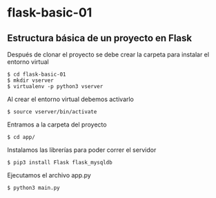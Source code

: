 # flask-basic-01

## Estructura básica de un proyecto en Flask


Después de clonar el proyecto se debe crear la carpeta para instalar el entorno virtual

```
$ cd flask-basic-01
$ mkdir vserver
$ virtualenv -p python3 vserver
```

Al crear el entorno virtual debemos activarlo

```
$ source vserver/bin/activate
```

Entramos a la carpeta del proyecto

```
$ cd app/
```

Instalamos las librerías para poder correr el servidor

```
$ pip3 install Flask flask_mysqldb
```

Ejecutamos el archivo app.py

```
$ python3 main.py
```

